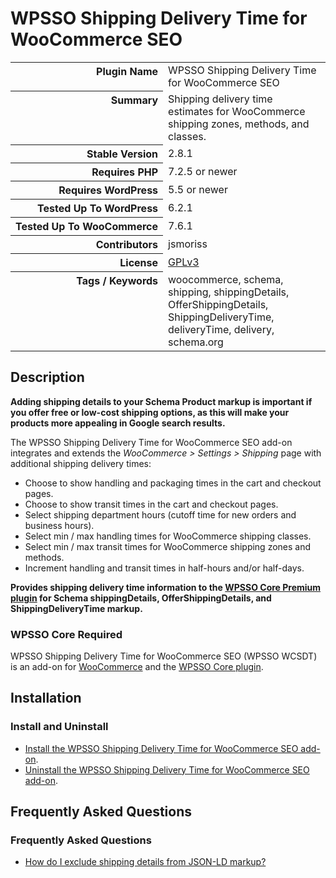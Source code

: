 <h1>WPSSO Shipping Delivery Time for WooCommerce SEO</h1>

<table>
<tr><th align="right" valign="top" nowrap>Plugin Name</th><td>WPSSO Shipping Delivery Time for WooCommerce SEO</td></tr>
<tr><th align="right" valign="top" nowrap>Summary</th><td>Shipping delivery time estimates for WooCommerce shipping zones, methods, and classes.</td></tr>
<tr><th align="right" valign="top" nowrap>Stable Version</th><td>2.8.1</td></tr>
<tr><th align="right" valign="top" nowrap>Requires PHP</th><td>7.2.5 or newer</td></tr>
<tr><th align="right" valign="top" nowrap>Requires WordPress</th><td>5.5 or newer</td></tr>
<tr><th align="right" valign="top" nowrap>Tested Up To WordPress</th><td>6.2.1</td></tr>
<tr><th align="right" valign="top" nowrap>Tested Up To WooCommerce</th><td>7.6.1</td></tr>
<tr><th align="right" valign="top" nowrap>Contributors</th><td>jsmoriss</td></tr>
<tr><th align="right" valign="top" nowrap>License</th><td><a href="https://www.gnu.org/licenses/gpl.txt">GPLv3</a></td></tr>
<tr><th align="right" valign="top" nowrap>Tags / Keywords</th><td>woocommerce, schema, shipping, shippingDetails, OfferShippingDetails, ShippingDeliveryTime, deliveryTime, delivery, schema.org</td></tr>
</table>

<h2>Description</h2>

<!-- about -->

<p><strong>Adding shipping details to your Schema Product markup is important if you offer free or low-cost shipping options, as this will make your products more appealing in Google search results.</strong></p>

<p>The WPSSO Shipping Delivery Time for WooCommerce SEO add-on integrates and extends the <em>WooCommerce &gt; Settings &gt; Shipping</em> page with additional shipping delivery times:</p>

<ul>
<li>Choose to show handling and packaging times in the cart and checkout pages.</li>
<li>Choose to show transit times in the cart and checkout pages.</li>
<li>Select shipping department hours (cutoff time for new orders and business hours).</li>
<li>Select min / max handling times for WooCommerce shipping classes.</li>
<li>Select min / max transit times for WooCommerce shipping zones and methods.</li>
<li>Increment handling and transit times in half-hours and/or half-days.</li>
</ul>

<p><strong>Provides shipping delivery time information to the <a href="https://wpsso.com/">WPSSO Core Premium plugin</a> for Schema shippingDetails, OfferShippingDetails, and ShippingDeliveryTime markup.</strong></p>

<!-- /about -->

<h3>WPSSO Core Required</h3>

<p>WPSSO Shipping Delivery Time for WooCommerce SEO (WPSSO WCSDT) is an add-on for <a href="https://wordpress.org/plugins/woocommerce/">WooCommerce</a> and the <a href="https://wordpress.org/plugins/wpsso/">WPSSO Core plugin</a>.</p>

<h2>Installation</h2>

<h3 class="top">Install and Uninstall</h3>

<ul>
<li><a href="https://wpsso.com/docs/plugins/wpsso-wc-shipping-delivery-time/installation/install-the-plugin/">Install the WPSSO Shipping Delivery Time for WooCommerce SEO add-on</a>.</li>
<li><a href="https://wpsso.com/docs/plugins/wpsso-wc-shipping-delivery-time/installation/uninstall-the-plugin/">Uninstall the WPSSO Shipping Delivery Time for WooCommerce SEO add-on</a>.</li>
</ul>

<h2>Frequently Asked Questions</h2>

<h3 class="top">Frequently Asked Questions</h3>

<ul>
<li><a href="https://wpsso.com/docs/plugins/wpsso-wc-shipping-delivery-time/faqs/how-do-i-exclude-offer-shipping-details-from-the-markup/">How do I exclude shipping details from JSON-LD markup?</a></li>
</ul>

